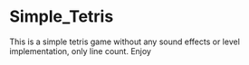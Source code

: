 # Simple_Tetris
This is a simple tetris game without any sound effects or level implementation, only line count. Enjoy
